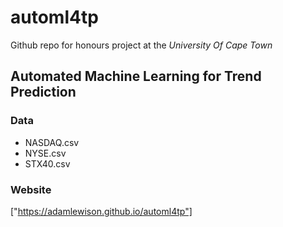 # automl4tp

Github repo for honours project at the <i>University Of Cape Town</i>

## Automated Machine Learning for Trend Prediction

### Data

- NASDAQ.csv
- NYSE.csv
- STX40.csv

### Website

["https://adamlewison.github.io/automl4tp"]

